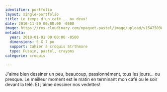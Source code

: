 ```yaml
---
identifier: portfolio
layout: single-portfolio
title: Le temps d'un café... ou deux!
date: 2016-11-20 00:00:00 -0500
image: https://res.cloudinary.com/npaquet-pastel/image/upload/v1547503828/IMG_7471.jpg
metadata:
  year: 2018-01-01 00:00:00 -0500
  dimensions: 5 X 7 po
  support: Cahier à croquis Strthmore
  type: Fusain, pastel, crayons
categorie: croquis

---
```

J'aime bien dessiner un peu, beaucoup, passionnément, tous les jours... ou presque. Le meilleur moment est le matin en terminant mon café ou le soir devant la télé. Et j'aime dessiner nos vedettes! 